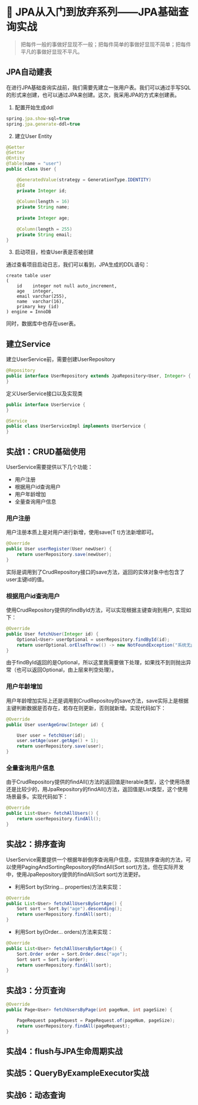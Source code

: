 # :sunrise: JPA从入门到放弃系列——JPA基础查询实战

> 把每件一般的事做好显现不一般；把每件简单的事做好显现不简单；把每件平凡的事做好显现不平凡。

## JPA自动建表

在进行JPA基础查询实战前，我们需要先建立一张用户表。我们可以通过手写SQL的形式来创建，也可以通过JPA来创建。这次，我采用JPA的方式来创建表。

1. 配置开始生成ddl

```javascript
spring.jpa.show-sql=true
spring.jpa.generate-ddl=true
```

2. 建立User Entity

```java
@Getter
@Setter
@Entity
@Table(name = "user")
public class User {

    @GeneratedValue(strategy = GenerationType.IDENTITY)
    @Id
    private Integer id;
    
    @Column(length = 16)
    private String name;
    
    private Integer age;
    
    @Column(length = 255)
    private String email;
}
```

3. 启动项目，检查User表是否被创建

通过查看项目启动日志，我们可以看到，JPA生成的DDL语句：

```mysql
create table user
(
    id    integer not null auto_increment,
    age   integer,
    email varchar(255),
    name  varchar(16),
    primary key (id)
) engine = InnoDB
```

同时，数据库中也存在user表。

## 建立Service

建立UserService前，需要创建UserRepository

```java
@Repository
public interface UserRepository extends JpaRepository<User, Integer> {
}
```

定义UserService接口以及实现类

```java
public interface UserService {
}

@Service
public class UserServiceImpl implements UserService {
}
```

## 实战1：CRUD基础使用

UserService需要提供以下几个功能：

- 用户注册
- 根据用户id查询用户
- 用户年龄增加
- 全量查询用户信息

### 用户注册

用户注册本质上是对用户进行新增，使用save(T t)方法新增即可。

```java
@Override
public User userRegister(User newUser) {
    return userRepository.save(newUser);
}
```

实际是调用到了CrudRepository接口的save方法，返回的实体对象中也包含了user主键id的值。

### 根据用户id查询用户

使用CrudRepository提供的findById方法，可以实现根据主键查询到用户, 实现如下：

```java
@Override
public User fetchUser(Integer id) {
    Optional<User> userOptional = userRepository.findById(id);
    return userOptional.orElseThrow(() -> new NotFoundException("系统无此用户"));
}
```

由于findById返回的是Optional，所以这里我需要做下处理，如果找不到则抛出异常（也可以返回Optional，由上层来判空处理）。

### 用户年龄增加

用户年龄增加实际上还是调用到CrudRepositoy的save方法，save实际上是根据主键判断数据是否存在，若存在则更新，否则就新增。实现代码如下：

```java
@Override
public User userAgeGrow(Integer id) {

    User user = fetchUser(id);
    user.setAge(user.getAge() + 1);
    return userRepository.save(user);
}
```

### 全量查询用户信息

由于CrudRepository提供的findAll()方法的返回值是Iterable类型，这个使用场景还是比较少的，用JpaRepository的findAll()方法，返回值是List类型，这个使用场景最多。实现代码如下：

```java
@Override
public List<User> fetchAllUsers() {
    return userRepository.findAll();
}
```

## 实战2：排序查询

UserService需要提供一个根据年龄倒序查询用户信息，实现排序查询的方法，可以使用PagingAndSortingRepository的findAll(Sort sort)方法，但在实际开发中，使用JpaRepository提供的findAll(Sort sort)方法更好。

- 利用Sort by(String... properties)方法来实现：

```java
@Override
public List<User> fetchAllUsersBySortAge() {
    Sort sort = Sort.by("age").descending();
    return userRepository.findAll(sort);
}
```

- 利用Sort by(Order... orders)方法来实现：

```java
@Override
public List<User> fetchAllUsersBySortAge() {
    Sort.Order order = Sort.Order.desc("age");
    Sort sort = Sort.by(order);
    return userRepository.findAll(sort);
}
```

## 实战3：分页查询

```java
@Override
public Page<User> fetchUsersByPage(int pageNum, int pageSize) {

    PageRequest pageRequest = PageRequest.of(pageNum, pageSize);
    return userRepository.findAll(pageRequest);
}
```

## 实战4：flush与JPA生命周期实战

## 实战5：QueryByExampleExecutor实战

## 实战6：动态查询